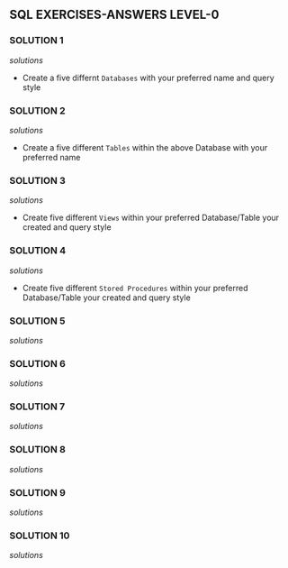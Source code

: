 ## SQL EXERCISES-ANSWERS LEVEL-0


### SOLUTION 1
*solutions*
- Create a five differnt `Databases` with your preferred name and query style



### SOLUTION 2
*solutions*
- Create a five different `Tables` within the above Database with your preferred name



### SOLUTION 3
*solutions*
- Create five different `Views` within your preferred Database/Table your created and query style



### SOLUTION 4
*solutions*
- Create five different `Stored Procedures` within your preferred Database/Table your created and query style

### SOLUTION 5
*solutions*



### SOLUTION 6
*solutions*




### SOLUTION 7
*solutions*




### SOLUTION 8
*solutions*



### SOLUTION 9
*solutions*



### SOLUTION 10
*solutions*
